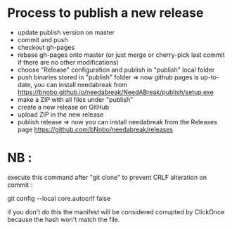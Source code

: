 # Process to publish a new release

- update publish version on master
- commit and push
- checkout gh-pages
- rebase gh-pages onto master (or just merge or cherry-pick last commit if there are no other modifications)
- choose "Release" configuration and publish in "publish" local folder
- push binaries stored in "publish" folder => now github pages is up-to-date, you can install needabreak from https://bnobo.github.io/needabreak/NeedABreak/publish/setup.exe
- make a ZIP with all files under "publish"
- create a new release on GitHub
- upload ZIP in the new release
- publish release => now you can install needabreak from the Releases page https://github.com/bNobo/needabreak/releases

# NB :

execute this command after "git clone" to prevent CRLF alteration on commit :

git config --local core.autocrlf false

if you don't do this the manifest will be considered corrupted by ClickOnce because the hash won't match the file.
